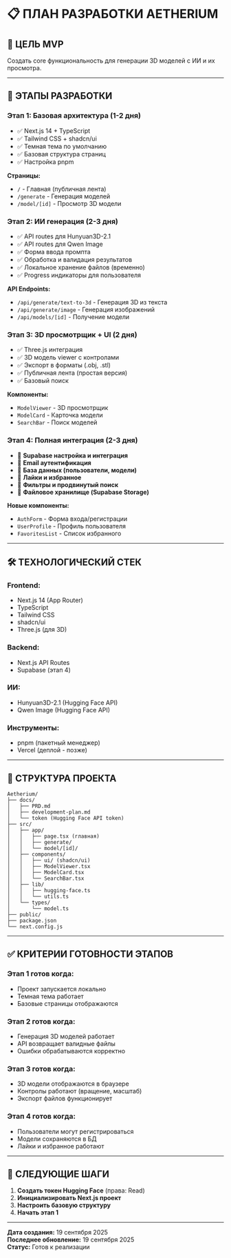 # 📋 **ПЛАН РАЗРАБОТКИ AETHERIUM**

## 🎯 **ЦЕЛЬ MVP**
Создать core функциональность для генерации 3D моделей с ИИ и их просмотра.

---

## 🚀 **ЭТАПЫ РАЗРАБОТКИ**

### **Этап 1: Базовая архитектура (1-2 дня)**
- ✅ Next.js 14 + TypeScript
- ✅ Tailwind CSS + shadcn/ui
- ✅ Темная тема по умолчанию
- ✅ Базовая структура страниц
- ✅ Настройка pnpm

**Страницы:**
- `/` - Главная (публичная лента)
- `/generate` - Генерация моделей
- `/model/[id]` - Просмотр 3D модели

### **Этап 2: ИИ генерация (2-3 дня)**
- ✅ API routes для Hunyuan3D-2.1
- ✅ API routes для Qwen Image
- ✅ Форма ввода промпта
- ✅ Обработка и валидация результатов
- ✅ Локальное хранение файлов (временно)
- ✅ Progress индикаторы для пользователя

**API Endpoints:**
- `/api/generate/text-to-3d` - Генерация 3D из текста
- `/api/generate/image` - Генерация изображений
- `/api/models/[id]` - Получение модели

### **Этап 3: 3D просмотрщик + UI (2 дня)**
- ✅ Three.js интеграция
- ✅ 3D модель viewer с контролами
- ✅ Экспорт в форматы (.obj, .stl)
- ✅ Публичная лента (простая версия)
- ✅ Базовый поиск

**Компоненты:**
- `ModelViewer` - 3D просмотрщик
- `ModelCard` - Карточка модели
- `SearchBar` - Поиск моделей

### **Этап 4: Полная интеграция (2-3 дня)**
- 🔄 **Supabase настройка и интеграция**
- 🔄 **Email аутентификация**
- 🔄 **База данных (пользователи, модели)**
- 🔄 **Лайки и избранное**
- 🔄 **Фильтры и продвинутый поиск**
- 🔄 **Файловое хранилище (Supabase Storage)**

**Новые компоненты:**
- `AuthForm` - Форма входа/регистрации
- `UserProfile` - Профиль пользователя
- `FavoritesList` - Список избранного

---

## 🛠 **ТЕХНОЛОГИЧЕСКИЙ СТЕК**

### **Frontend:**
- Next.js 14 (App Router)
- TypeScript
- Tailwind CSS
- shadcn/ui
- Three.js (для 3D)

### **Backend:**
- Next.js API Routes
- Supabase (этап 4)

### **ИИ:**
- Hunyuan3D-2.1 (Hugging Face API)
- Qwen Image (Hugging Face API)

### **Инструменты:**
- pnpm (пакетный менеджер)
- Vercel (деплой - позже)

---

## 📁 **СТРУКТУРА ПРОЕКТА**

```
Aetherium/
├── docs/
│   ├── PRD.md
│   ├── development-plan.md
│   └── token (Hugging Face API token)
├── src/
│   ├── app/
│   │   ├── page.tsx (главная)
│   │   ├── generate/
│   │   └── model/[id]/
│   ├── components/
│   │   ├── ui/ (shadcn/ui)
│   │   ├── ModelViewer.tsx
│   │   ├── ModelCard.tsx
│   │   └── SearchBar.tsx
│   ├── lib/
│   │   ├── hugging-face.ts
│   │   └── utils.ts
│   └── types/
│       └── model.ts
├── public/
├── package.json
└── next.config.js
```

---

## ✅ **КРИТЕРИИ ГОТОВНОСТИ ЭТАПОВ**

### **Этап 1 готов когда:**
- Проект запускается локально
- Темная тема работает
- Базовые страницы отображаются

### **Этап 2 готов когда:**
- Генерация 3D моделей работает
- API возвращает валидные файлы
- Ошибки обрабатываются корректно

### **Этап 3 готов когда:**
- 3D модели отображаются в браузере
- Контролы работают (вращение, масштаб)
- Экспорт файлов функционирует

### **Этап 4 готов когда:**
- Пользователи могут регистрироваться
- Модели сохраняются в БД
- Лайки и избранное работают

---

## 🔄 **СЛЕДУЮЩИЕ ШАГИ**

1. **Создать токен Hugging Face** (права: Read)
2. **Инициализировать Next.js проект**
3. **Настроить базовую структуру**
4. **Начать этап 1**

---

**Дата создания:** 19 сентября 2025  
**Последнее обновление:** 19 сентября 2025  
**Статус:** Готов к реализации